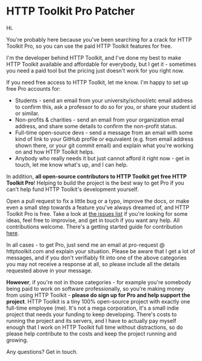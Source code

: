 # HTTP Toolkit Pro Patcher

Hi.

You're probably here because you've been searching for a crack for HTTP Toolkit Pro, so you can use the paid HTTP Toolkit features for free.

I'm the developer behind HTTP Toolkit, and I've done my best to make HTTP Toolkit available and affordable for everybody, but I get it - sometimes you need a paid tool but the pricing just doesn't work for you right now.

If you need free access to HTTP Toolkit, let me know. I'm happy to set up free Pro accounts for:

* Students - send an email from your university/school/etc email address to confirm this, ask a professor to do so for you, or share your student id or similar.
* Non-profits & charities - send an email from your organization email address, and share some details to confirm the non-profit status.
* Full-time open-source devs - send a message from an email with some kind of link to your GitHub profile or equivalent (e.g. from email address shown there, or your git commit email) and explain what you're working on and how HTTP Toolkit helps.
* Anybody who really needs it but just cannot afford it right now - get in touch, let me know what's up, and I can help.

In addition, **all open-source contributors to HTTP Toolkit get free HTTP Toolkit Pro**! Helping to build the project is the best way to get Pro if you can't help fund HTTP Toolkit's development yourself.

Open a pull request to fix a little bug or a typo, improve the docs, or make even a small step towards a feature you've always dreamed of, and HTTP Toolkit Pro is free. Take a look at [the issues list](https://github.com/httptoolkit/httptoolkit/issues?q=is%3Aissue+is%3Aopen+sort%3Areactions-%2B1-desc) if you're looking for some ideas, feel free to improvise, and get in touch if you want any help. All contributions welcome. There's a getting started guide for contribution [here](https://github.com/httptoolkit/httptoolkit/#contributing-directly).

In all cases - to get Pro, just send me an email at pro-request @ httptoolkit.com and explain your situation. Please be aware that I get a lot of messages, and if you don't verifiably fit into one of the above categories you may not receive a response at all, so please include all the details requested above in your message.

**However**, if you're not in those categories - for example you're somebody being paid to work on software professionally, so you're making money from using HTTP Toolkit - **please do sign up for Pro and help support the project**. HTTP Toolkit is a tiny 100% open-source project with exactly one full-time employee (me). It's not a mega corporation, it's a small indie project that needs your funding to keep developing. There's costs to running the project and its servers, and I have to actually pay myself enough that I work on HTTP Toolkit full time without distractions, so do please help contribute to the costs and keep the project running and growing.

Any questions? Get in touch.
